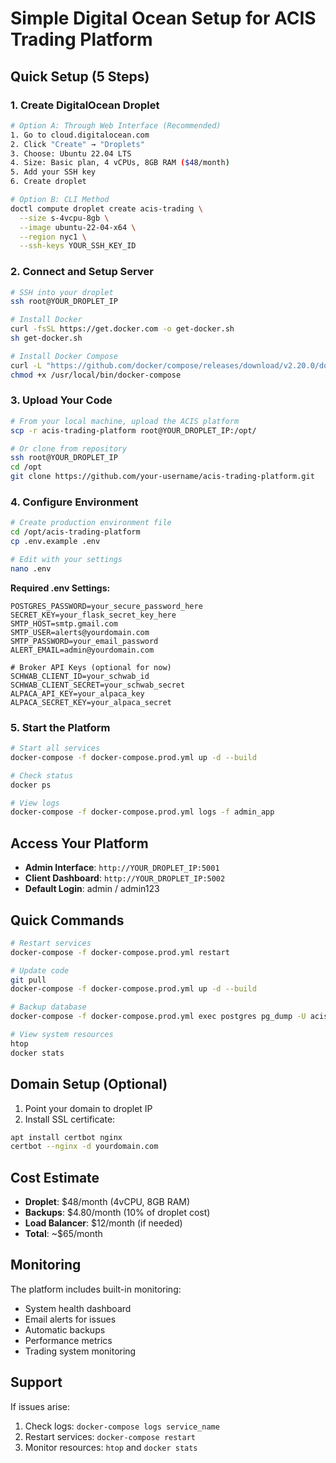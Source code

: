 # Simple Digital Ocean Setup for ACIS Trading Platform

## Quick Setup (5 Steps)

### 1. Create DigitalOcean Droplet
```bash
# Option A: Through Web Interface (Recommended)
1. Go to cloud.digitalocean.com
2. Click "Create" → "Droplets"
3. Choose: Ubuntu 22.04 LTS
4. Size: Basic plan, 4 vCPUs, 8GB RAM ($48/month)
5. Add your SSH key
6. Create droplet

# Option B: CLI Method
doctl compute droplet create acis-trading \
  --size s-4vcpu-8gb \
  --image ubuntu-22-04-x64 \
  --region nyc1 \
  --ssh-keys YOUR_SSH_KEY_ID
```

### 2. Connect and Setup Server
```bash
# SSH into your droplet
ssh root@YOUR_DROPLET_IP

# Install Docker
curl -fsSL https://get.docker.com -o get-docker.sh
sh get-docker.sh

# Install Docker Compose
curl -L "https://github.com/docker/compose/releases/download/v2.20.0/docker-compose-$(uname -s)-$(uname -m)" -o /usr/local/bin/docker-compose
chmod +x /usr/local/bin/docker-compose
```

### 3. Upload Your Code
```bash
# From your local machine, upload the ACIS platform
scp -r acis-trading-platform root@YOUR_DROPLET_IP:/opt/

# Or clone from repository
ssh root@YOUR_DROPLET_IP
cd /opt
git clone https://github.com/your-username/acis-trading-platform.git
```

### 4. Configure Environment
```bash
# Create production environment file
cd /opt/acis-trading-platform
cp .env.example .env

# Edit with your settings
nano .env
```

**Required .env Settings:**
```env
POSTGRES_PASSWORD=your_secure_password_here
SECRET_KEY=your_flask_secret_key_here
SMTP_HOST=smtp.gmail.com
SMTP_USER=alerts@yourdomain.com
SMTP_PASSWORD=your_email_password
ALERT_EMAIL=admin@yourdomain.com

# Broker API Keys (optional for now)
SCHWAB_CLIENT_ID=your_schwab_id
SCHWAB_CLIENT_SECRET=your_schwab_secret
ALPACA_API_KEY=your_alpaca_key
ALPACA_SECRET_KEY=your_alpaca_secret
```

### 5. Start the Platform
```bash
# Start all services
docker-compose -f docker-compose.prod.yml up -d --build

# Check status
docker ps

# View logs
docker-compose -f docker-compose.prod.yml logs -f admin_app
```

## Access Your Platform

- **Admin Interface**: `http://YOUR_DROPLET_IP:5001`
- **Client Dashboard**: `http://YOUR_DROPLET_IP:5002`
- **Default Login**: admin / admin123

## Quick Commands

```bash
# Restart services
docker-compose -f docker-compose.prod.yml restart

# Update code
git pull
docker-compose -f docker-compose.prod.yml up -d --build

# Backup database
docker-compose -f docker-compose.prod.yml exec postgres pg_dump -U acis_user acis_trading > backup.sql

# View system resources
htop
docker stats
```

## Domain Setup (Optional)

1. Point your domain to droplet IP
2. Install SSL certificate:
```bash
apt install certbot nginx
certbot --nginx -d yourdomain.com
```

## Cost Estimate

- **Droplet**: $48/month (4vCPU, 8GB RAM)
- **Backups**: $4.80/month (10% of droplet cost)
- **Load Balancer**: $12/month (if needed)
- **Total**: ~$65/month

## Monitoring

The platform includes built-in monitoring:
- System health dashboard
- Email alerts for issues  
- Automatic backups
- Performance metrics
- Trading system monitoring

## Support

If issues arise:
1. Check logs: `docker-compose logs service_name`
2. Restart services: `docker-compose restart`
3. Monitor resources: `htop` and `docker stats`